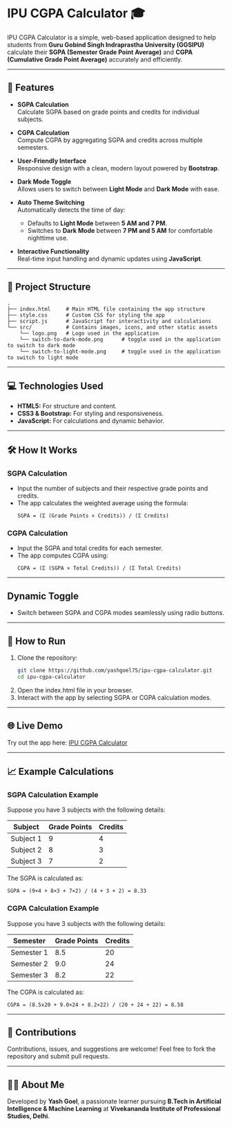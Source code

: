 # IPU CGPA Calculator 🎓

IPU CGPA Calculator is a simple, web-based application designed to help students from **Guru Gobind Singh Indraprastha University (GGSIPU)** calculate their **SGPA (Semester Grade Point Average)** and **CGPA (Cumulative Grade Point Average)** accurately and efficiently.

---

## 🌟 Features

- **SGPA Calculation**  
  Calculate SGPA based on grade points and credits for individual subjects.

- **CGPA Calculation**  
  Compute CGPA by aggregating SGPA and credits across multiple semesters.

- **User-Friendly Interface**  
  Responsive design with a clean, modern layout powered by **Bootstrap**.

- **Dark Mode Toggle**  
  Allows users to switch between **Light Mode** and **Dark Mode** with ease.

- **Auto Theme Switching**  
  Automatically detects the time of day:  
  - Defaults to **Light Mode** between **5 AM and 7 PM**.  
  - Switches to **Dark Mode** between **7 PM and 5 AM** for comfortable nighttime use.

- **Interactive Functionality**  
  Real-time input handling and dynamic updates using **JavaScript**.

---

## 📂 Project Structure

```plaintext
.
├── index.html     # Main HTML file containing the app structure
├── style.css      # Custom CSS for styling the app
├── script.js      # JavaScript for interactivity and calculations
└── src/           # Contains images, icons, and other static assets
    └── logo.png   # Logo used in the application
    └── switch-to-dark-mode.png      # toggle used in the application to switch to dark mode
    └── switch-to-light-mode.png     # toggle used in the application to switch to light mode

```
---

## 💻 Technologies Used
- **HTML5:** For structure and content.
- **CSS3 & Bootstrap:** For styling and responsiveness.
- **JavaScript:** For calculations and dynamic behavior.

---

## 🛠️ How It Works

### SGPA Calculation
- Input the number of subjects and their respective grade points and credits.
- The app calculates the weighted average using the formula:
  ```plaintext
  SGPA = (Σ (Grade Points × Credits)) / (Σ Credits)
  ```

### CGPA Calculation
- Input the SGPA and total credits for each semester.
- The app computes CGPA using:
  ```plaintext
  CGPA = (Σ (SGPA × Total Credits)) / (Σ Total Credits)
---

## Dynamic Toggle
- Switch between SGPA and CGPA modes seamlessly using radio buttons.

---

## 🚀 How to Run

1. Clone the repository:
   ```bash
   git clone https://github.com/yashgoel75/ipu-cgpa-calculator.git
   cd ipu-cgpa-calculator
   ```
2. Open the index.html file in your browser.
3. Interact with the app by selecting SGPA or CGPA calculation modes.

---

## 🌐 Live Demo
Try out the app here: [IPU CGPA Calculator](https://ipucgpacalculator.vercel.app)

---

## 📈 Example Calculations

### SGPA Calculation Example
Suppose you have 3 subjects with the following details:

| Subject   | Grade Points | Credits |
|-----------|--------------|---------|
| Subject 1 | 9            | 4       |
| Subject 2 | 8            | 3       |
| Subject 3 | 7            | 2       |

The SGPA is calculated as:
```plaintext
SGPA = (9×4 + 8×3 + 7×2) / (4 + 3 + 2) = 8.33
```

### CGPA Calculation Example
Suppose you have 3 subjects with the following details:

| Semester   | Grade Points | Credits |
|------------|--------------|---------|
| Semester 1 | 8.5          | 20      |
| Semester 2 | 9.0          | 24      |
| Semester 3 | 8.2          | 22      |

The CGPA is calculated as:
```plaintext
CGPA = (8.5x20 + 9.0×24 + 8.2×22) / (20 + 24 + 22) = 8.58
```

---

## 🤝 Contributions
Contributions, issues, and suggestions are welcome!
Feel free to fork the repository and submit pull requests.

---

## 🧑‍💻 About Me
Developed by **Yash Goel**, a passionate learner pursuing **B.Tech in Artificial Intelligence & Machine Learning** at **Vivekananda Institute of Professional Studies, Delhi**.
